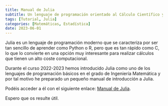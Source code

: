 ```yaml
---
title: Manual de Julia
subtitle: Un lenguaje de programación orientado al Cálculo Científico y el Análisis de Datos
tags: [Tutorial, Julia]
categories: [Matemáticas, Estadística]
date: 2023-06-01
---
```


Julia es un lenguaje de programación moderno que se caracteriza por ser tan sencillo de aprender como Python o R, pero que es tan rápido como C, lo que lo convierte en una opción muy interesante para realizar cálculos que tienen un alto coste computacional.

Durante el curso 2022-2023 hemos introducido Julia como uno de los lenguajes de programación básicos en el grado de Ingeniería Matemática y por tal motivo he preparado un pequeño manual de introducción a Julia.

Podéis acceder a él con el siguiente enlace: [Manual de Julia](https://aprendeconalf.es/manual-julia/).

Espero que os resulte útil.
